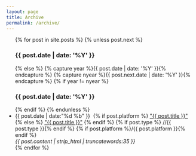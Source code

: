 ```yaml
---
layout: page
title: Archive
permalink: /archive/
---
```


<ul class="archive">
  {% for post in site.posts %}
    {% unless post.next %}
      <h3 class="mono">{{ post.date | date: '%Y' }}</h3>
    {% else %}
      {% capture year %}{{ post.date | date: '%Y' }}{% endcapture %}
      {% capture nyear %}{{ post.next.date | date: '%Y' }}{% endcapture %}
      {% if year != nyear %}
        <h3 class="mono">{{ post.date | date: '%Y' }}</h3>
      {% endif %}
    {% endunless %}
    <li>
      <span class="mono">{{ post.date | date:"%d&nbsp;%b" }}</span>&nbsp;
      {% if post.platform %}
        <a href="{{ post.exturl }}">"{{ post.title }}"</a>
      {% else %}
        <a href="{{ post.url }}">"{{ post.title }}"</a>
      {% endif %}
      {% if post.type %}<span class="grey"> //{{ post.type }}</span>{% endif %}
      {% if post.platform %}<span class="grey">/{{ post.platform }}</span>{% endif %}
      <br>
      <em>{{ post.content | strip_html | truncatewords:35 }}</em>
    </li>
  {% endfor %}
</ul>
